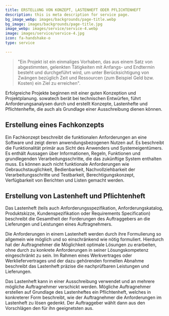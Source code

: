 ```yaml
---
title: ERSTELLUNG VON KONZEPT, LASTENHEFT ODER PFLICHTENHEFT
description: this is meta description for service page.
bg_image_webp: images/backgrounds/page-title.webp
bg_image: images/backgrounds/page-title.jpg
image_webp: images/service/service-4.webp
image: images/service/service-4.jpg
icon: fa-handshake-o
type: service

---
```


> "Ein Projekt ist ein einmaliges Vorhaben, das aus einem Satz von abgestimmten, gelenkten Tätigkeiten mit Anfangs- und Endtermin besteht und durchgeführt wird, um unter Berücksichtigung von Zwängen bezüglich Zeit und Ressourcen (zum Beispiel Geld bzw. Kosten) ein Ziel zu erreichen".

Erfolgreiche Projekte beginnen mit einer guten Konzeption und Projektplanung. sowatech berät bei technischen Entwürfen, führt Anforderungsanalysen durch und erstellt Konzepte, Lastenhefte und Pflichtenhefte, die auch als Grundlage einer Ausschreibung dienen können.

## Erstellung eines Fachkonzepts

Ein Fachkonzept beschreibt die funktionalen Anforderungen an eine Software und zeigt deren anwendungsbezogenen Nutzen auf. Es beschreibt die Funktionalität primär aus Sicht des Anwenders und Systemeigentümers. Es enthält Aussagen über Informationen, Regeln, Funktionen und grundlegenden Verarbeitungsschritte, die das zukünftige System enthalten muss. Es können auch nicht funktionale Anforderungen wie Gebrauchstauglichkeit, Bedienbarkeit, Nachvollziehbarkeit der Verarbeitungsschritte und Testbarkeit, Berechtigungskonzept, Verfügbarkeit von Berichten und Listen gemacht werden.

## Erstellung von Lastenheft und Pflichtenheft

Das Lastenheft (teils auch Anforderungsspezifikation, Anforderungskatalog, Produktskizze, Kundenspezifikation oder Requirements Specification) beschreibt die Gesamtheit der Forderungen des Auftraggebers an die Lieferungen und Leistungen eines Auftragnehmers.

Die Anforderungen in einem Lastenheft werden durch ihre Formulierung so allgemein wie möglich und so einschränkend wie nötig formuliert. Hierdurch hat der Auftragnehmer die Möglichkeit optimale Lösungen zu erarbeiten, ohne durch zu konkrete Anforderungen in seiner Lösungskompetenz eingeschränkt zu sein. Im Rahmen eines Werkvertrages oder Werkliefervertrages und der dazu gehörenden formellen Abnahme beschreibt das Lastenheft präzise die nachprüfbaren Leistungen und Lieferungen.

Das Lastenheft kann in einer Ausschreibung verwendet und an mehrere mögliche Auftragnehmer verschickt werden. Mögliche Auftragnehmer erstellen auf Grundlage des Lastenheftes ein Pflichtenheft, welches in konkreterer Form beschreibt, wie der Auftragnehmer die Anforderungen im Lastenheft zu lösen gedenkt. Der Auftraggeber wählt dann aus den Vorschlägen den für ihn geeignetsten aus.